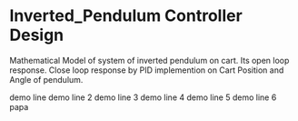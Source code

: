 # Inverted_Pendulum Controller Design
Mathematical Model of system of inverted pendulum on cart.
Its open loop response.
Close loop response by PID implemention on Cart Position and Angle of pendulum.  



demo line
demo line 2
demo line 3
demo line 4
demo line 5
 demo line 6 papa
